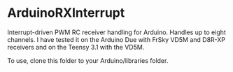 # ArduinoRXInterrupt

Interrupt-driven PWM RC receiver handling for Arduino.  Handles up to eight channels. I have tested it on the Arduino Due with FrSky VD5M and D8R-XP receivers and on the Teensy 3.1 with the VD5M.

To use, clone this folder to your Arduino/libraries folder.

